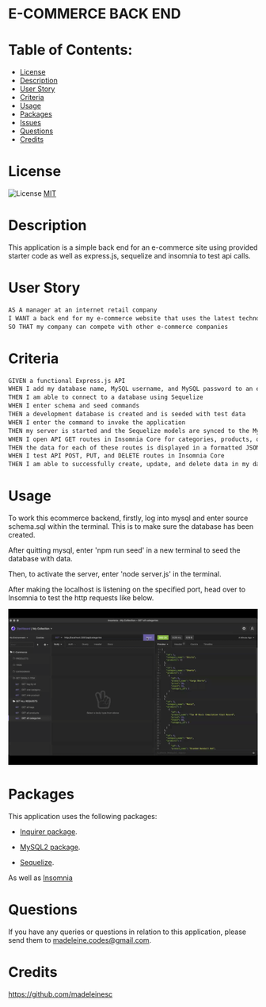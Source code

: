 # E-COMMERCE BACK END


# Table of Contents:
- [License](#license)
- [Description](#description)
- [User Story](#userstory)
- [Criteria](#criteria)
- [Usage](#usage)
- [Packages](#packages)
- [Issues](#issues)
- [Questions](#questions)
- [Credits](#credits)

  
# License
![License](https://img.shields.io/badge/License-MIT-9cf)
[MIT](https://opensource.org/licenses/MIT)


# Description
This application is a simple back end for an e-commerce site using provided starter code as well as express.js, sequelize and insomnia to test api calls.


# User Story
```md
AS A manager at an internet retail company
I WANT a back end for my e-commerce website that uses the latest technologies
SO THAT my company can compete with other e-commerce companies
```


# Criteria
```md
GIVEN a functional Express.js API
WHEN I add my database name, MySQL username, and MySQL password to an environment variable file
THEN I am able to connect to a database using Sequelize
WHEN I enter schema and seed commands
THEN a development database is created and is seeded with test data
WHEN I enter the command to invoke the application
THEN my server is started and the Sequelize models are synced to the MySQL database
WHEN I open API GET routes in Insomnia Core for categories, products, or tags
THEN the data for each of these routes is displayed in a formatted JSON
WHEN I test API POST, PUT, and DELETE routes in Insomnia Core
THEN I am able to successfully create, update, and delete data in my database
```


# Usage
To work this ecommerce backend, firstly, log into mysql and enter source schema.sql within the terminal. This is to make sure the database has been created. 

After quitting mysql, enter 'npm run seed' in a new terminal to seed the database with data.

Then, to activate the server, enter 'node server.js' in the terminal.

After making the localhost is listening on the specified port, head over to Insomnia to test the http requests like below.

![gif of insomnia requests](./assets/images/insomnia.gif)


# Packages
This application uses the following packages:
 * [Inquirer package](https://www.npmjs.com/package/inquirer).

 * [MySQL2 package](https://www.npmjs.com/package/mysql2).

 * [Sequelize](https://www.npmjs.com/package/sequelize).

As well as [Insomnia](https://insomnia.rest/)


# Questions
If you have any queries or questions in relation to this application, please send them to madeleine.codes@gmail.com.


# Credits
https://github.com/madeleinesc